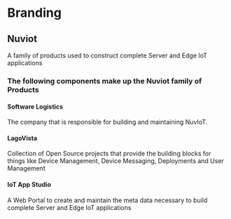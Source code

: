 # Branding

## Nuviot

A family of products used to construct complete Server and Edge IoT applications

### The following components make up the Nuviot family of Products

#### Software Logistics

The company that is responsible for building and maintaining NuvIoT.

#### LagoVista

Collection of Open Source projects that provide the building blocks for things like Device Management, Device Messaging, Deployments and User Management

#### IoT App Studio

A Web Portal to create and maintain the meta data necessary to build complete Server and Edge IoT applications
